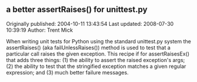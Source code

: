 ## a better assertRaises() for unittest.py 
Originally published: 2004-10-11 13:43:54 
Last updated: 2008-07-30 10:39:19 
Author: Trent Mick 
 
When writing unit tests for Python using the standard unittest.py system the assertRaises() (aka failUnlessRaises()) method is used to test that a particular call raises the given exception. This recipe if for assertRaisesEx() that adds three things: (1) the ability to assert the raised exception's args; (2) the ability to test that the stringified exception matches a given regular expression; and (3) much better failure messages.